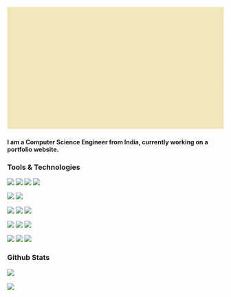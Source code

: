 <!---![](7.png)--->

![](1.gif)

<!---![](3.png)
![](4.gif)
![](5.png)--->

<!---<h3>Hello There!<h3>
 <h3>I am a software devloper and content creator.<h3>
</p>--->

<h4>I am a Computer Science Engineer from India, currently working on a portfolio website.<h4>
 


### Tools & Technologies
![](https://img.shields.io/badge/Code-Python-%23ee4e34?style=flat&logo=python&logoColor=ee4e34&labelColor=fcedda-ee4e34)
![](https://img.shields.io/badge/Code-JavaScript-%23ee4e34?style=flat&logo=javascript&logoColor=ee4e34&labelColor=fcedda)
![](https://img.shields.io/badge/Code-HTML-%23ee4e34?style=flat&logo=html5&logoColor=ee4e34&labelColor=fcedda)
![](https://img.shields.io/badge/Code-CSS-%23ee4e34?style=flat&logo=css3&logoColor=ee4e34&labelColor=fcedda)

![](https://img.shields.io/badge/Code-TensorFlow-%23ee4e34?style=flat&logo=tensorflow&logoColor=ee4e34&labelColor=fcedda)
![](https://img.shields.io/badge/Code-Keras-%23ee4e34?style=flat&logo=keras&logoColor=ee4e34&labelColor=fcedda)

![](https://img.shields.io/badge/Database-MySQL-%23ee4e34?style=flat&logo=mysql&logoColor=ee4e34&labelColor=fcedda)
![](https://img.shields.io/badge/Database-MongoDB-%23ee4e34?style=flat&logo=mongodb&logoColor=ee4e34&labelColor=fcedda)
![](https://img.shields.io/badge/Database-Firebase-%23ee4e34?style=flat&logo=firebase&logoColor=ee4e34&labelColor=fcedda)

![](https://img.shields.io/badge/IDE-PyCharm-%23ee4e34?style=flat&logo=pycharm&logoColor=ee4e34&labelColor=fcedda)
![](https://img.shields.io/badge/IDE-Visual%20Studio%20Code-%23ee4e34?style=flat&logo=Visual-studio-code&logoColor=ee4e34&labelColor=fcedda)
![](https://img.shields.io/badge/IDE-Android%20Studio-%23ee4e34?style=flat&logo=android-studio&logoColor=ee4e34&labelColor=fcedda)

![](https://img.shields.io/badge/Editing-Adobe%20After%20Effects-%23ee4e34?style=flat&logo=adobe-after-effects&logoColor=ee4e34&labelColor=fcedda)
![](https://img.shields.io/badge/Editing-Adobe%20Premiere%20Pro-%23ee4e34?style=flat&logo=adobe-premiere-pro&logoColor=ee4e34&labelColor=fcedda)
![](https://img.shields.io/badge/Editing-Adobe%20Photoshop-%23ee4e34?style=flat&logo=adobe-photoshop&logoColor=ee4e34&labelColor=fcedda)

### Github Stats
<a href="https://github.com/jainsiddharth99/"><img height="137.3px" src="https://github-readme-stats.vercel.app/api?username=jainsiddharth99&hide_title=true&hide_border=true&show_icons=true&include_all_commits=true&count_private=true&line_height=21&text_color=000&icon_color=000&bg_color=0,ea6161,ffc64d,fffc4d,52fa5a&theme=graywhite" />
 
 
 <img height="137.3px" src="https://github-readme-stats.vercel.app/api/top-langs/?username=jainsiddharth99&hide=html&hide_title=true&hide_border=true&layout=compact&langs_count=7&exclude_repo=comp426&text_color=000&icon_color=fff&bg_color=0,52fa5a,4dfcff,c64dff&theme=graywhite" /></a>
 

